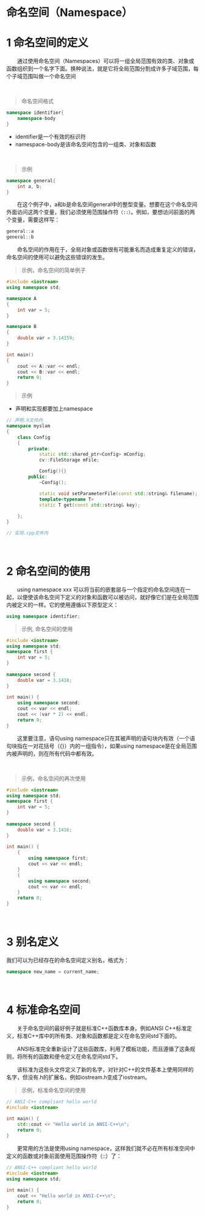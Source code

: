 # 命名空间（Namespace）

# 1 命名空间的定义


&emsp;&emsp;通过使用命名空间（Namespaces）可以将一组全局范围有效的类、对象或函数组织到一个名字下面。换种说法，就是它将全局范围分割成许多子域范围，每个子域范围叫做一个命名空间

&emsp;
>命名空间格式
```c++
namespace identifier{
    namespace-body
}
```
- identifier是一个有效的标识符
- namespace-body是该命名空间包含的一组类、对象和函数

&emsp;
>示例
```c++
namespace general{
    int a, b;
}
```
&emsp;&emsp;在这个例子中，a和b是命名空间general中的整型变量。想要在这个命名空间外面访问这两个变量，我们必须使用范围操作符`（::）`。例如，要想访问前面的两个变量，需要这样写：
```c++
general::a
general::b
```

&emsp;&emsp;命名空间的作用在于，全局对象或函数很有可能重名而造成重复定义的错误，命名空间的使用可以避免这些错误的发生。

>示例，命名空间的简单例子
```c++
#include <iostream>
using namespace std;

namespace A
{
    int var = 5;
}

namespace B
{
    double var = 3.14159;
}

int main()
{
    cout << A::var << endl;
    cout << B::var << endl;
    return 0;
}
```

>示例
- 声明和实现都要加上namespace
```c++
// 声明.h文件内
namespace myslam
{
    class Config
    {
        private:
            static std::shared_ptr<Config> mConfig;
            cv::FileStorage mFile;

            Config(){}
        public:
            ~Config();

            static void setParameterFile(const std::string& filename);
            template<typename T>
            static T get(const std::string& key);
            
    };
}

// 实现.cpp文件内

```

&emsp;
# 2 命名空间的使用
&emsp;&emsp;using namespace xxx 可以将当前的嵌套层与一个指定的命名空间连在一起，以便使该命名空间下定义的对象和函数可以被访问，就好像它们是在全局范围内被定义的一样。它的使用遵循以下原型定义：
```c++
using namespace identifier;
```

>示例, 命名空间的使用
```c++
#include <iostream>
using namespace std;
namespace first {
    int var = 5;
}
    
namespace second {
    double var = 3.1416;
}
    
int main() {
    using namespace second;
    cout << var << endl;
    cout << (var * 2) << endl;
    return 0;
}   
```

&emsp;&emsp;这里要注意，语句using namespace只在其被声明的语句块内有效（一个语句块指在一对花括号（{}）内的一组指令），如果using namespace是在全局范围内被声明的，则在所有代码中都有效。


&emsp;
>示例，命名空间的再次使用
```c++
#include <iostream>
using namespace std;
namespace first {
    int var = 5;
}
    
namespace second {
    double var = 3.1416;
}
    
int main() {
    {
        using namespace first;
        cout << var << endl;
    }
    {
        using namespace second;
        cout << var << endl;
    }
    return 0;
}   

```

&emsp;
# 3 别名定义

我们可以为已经存在的命名空间定义别名，格式为：
```c++
namespace new_name = current_name;
```

&emsp;
# 4 标准命名空间


&emsp;&emsp;关于命名空间的最好例子就是标准C++函数库本身。例如ANSI C++标准定义，标准C++库中的所有类、对象和函数都是定义在命名空间std下面的。

&emsp;&emsp;ANSI标准完全重新设计了这些函数库，利用了模板功能，而且遵循了这条规则，将所有的函数和便令定义在命名空间std下。

&emsp;&emsp;该标准为这些头文件定义了新的名字，对针对C++的文件基本上使用同样的名字，但没有.h的扩展名，例如iostream.h变成了iostream。

>示例，标准命名空间的使用
```c++
// ANSI-C++ compliant hello world
#include <iostream>
    
int main() {
    std::cout << "Hello world in ANSI-C++\n";
    return 0;
}  
```

&emsp;&emsp;更常用的方法是使用using namespace，这样我们就不必在所有标准空间中定义的函数或对象前面使用范围操作符（::）了：
```c++
// ANSI-C++ compliant hello world
#include <iostream>
using namespace std;
    
int main() {
    cout << "Hello world in ANSI-C++\n";
    return 0;
}  
```
